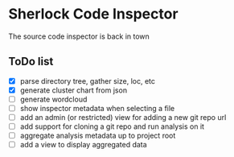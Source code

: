 # Sherlock Code Inspector

The source code inspector is back in town

## ToDo list

* [x] parse directory tree, gather size, loc, etc
* [x] generate cluster chart from json
* [ ] generate wordcloud
* [ ] show inspector metadata when selecting a file
* [ ] add an admin (or restricted) view for adding a new git repo url
* [ ] add support for cloning a git repo and run analysis on it
* [ ] aggregate analysis metadata up to project root
* [ ] add a view to display aggregated data
